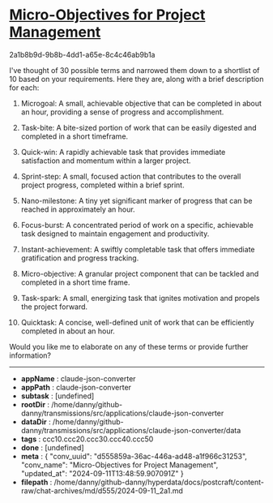 # [Micro-Objectives for Project Management](https://claude.ai/chat/d555859a-36ac-446a-ad48-a1f966c31253)

2a1b8b9d-9b8b-4dd1-a65e-8c4c46ab9b1a

 I've thought of 30 possible terms and narrowed them down to a shortlist of 10 based on your requirements. Here they are, along with a brief description for each:

1. Microgoal: A small, achievable objective that can be completed in about an hour, providing a sense of progress and accomplishment.

2. Task-bite: A bite-sized portion of work that can be easily digested and completed in a short timeframe.

3. Quick-win: A rapidly achievable task that provides immediate satisfaction and momentum within a larger project.

4. Sprint-step: A small, focused action that contributes to the overall project progress, completed within a brief sprint.

5. Nano-milestone: A tiny yet significant marker of progress that can be reached in approximately an hour.

6. Focus-burst: A concentrated period of work on a specific, achievable task designed to maintain engagement and productivity.

7. Instant-achievement: A swiftly completable task that offers immediate gratification and progress tracking.

8. Micro-objective: A granular project component that can be tackled and completed in a short time frame.

9. Task-spark: A small, energizing task that ignites motivation and propels the project forward.

10. Quicktask: A concise, well-defined unit of work that can be efficiently completed in about an hour.

Would you like me to elaborate on any of these terms or provide further information?

---

* **appName** : claude-json-converter
* **appPath** : claude-json-converter
* **subtask** : [undefined]
* **rootDir** : /home/danny/github-danny/transmissions/src/applications/claude-json-converter
* **dataDir** : /home/danny/github-danny/transmissions/src/applications/claude-json-converter/data
* **tags** : ccc10.ccc20.ccc30.ccc40.ccc50
* **done** : [undefined]
* **meta** : {
  "conv_uuid": "d555859a-36ac-446a-ad48-a1f966c31253",
  "conv_name": "Micro-Objectives for Project Management",
  "updated_at": "2024-09-11T13:48:59.907091Z"
}
* **filepath** : /home/danny/github-danny/hyperdata/docs/postcraft/content-raw/chat-archives/md/d555/2024-09-11_2a1.md